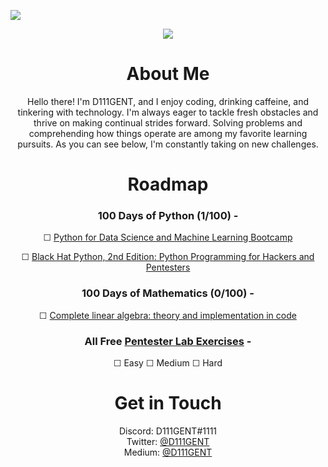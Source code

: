 ![](https://komarev.com/ghpvc/?username=D111GENT)

<div align="center"><img src="https://svgur.com/i/paR.svg"></div>

<h1 align="center">About Me</h1>
<div align="center">
<p text-align="center">
Hello there! I'm D111GENT, and I enjoy coding, drinking caffeine, and tinkering with technology. I'm always eager to tackle fresh obstacles and thrive on making continual strides forward. Solving problems and comprehending how things operate are among my favorite learning pursuits. As you can see below, I'm constantly taking on new challenges.

# Roadmap

### 100 Days of Python (1/100) -

☐ [Python for Data Science and Machine Learning Bootcamp](https://www.udemy.com/share/101WaU3@zbuWHqAXFGrU13nt_LTriuhYrhSrPUSR1AsmZEDHZ_5kHCk20zffy5X2pK2wJPDuuQ==/)

☐ [Black Hat Python, 2nd Edition: Python Programming for Hackers and Pentesters](https://www.amazon.com/dp/1718501129/ref=cm_sw_r_as_gl_apa_gl_i_VHG1D00VYAX92DWZYCXY?linkCode=ml1&tag=thehackerhut-20)

### 100 Days of Mathematics (0/100) -

☐ [Complete linear algebra: theory and implementation in code](https://www.udemy.com/course/linear-algebra-theory-and-implementation/learn/lecture/10500346#overview)

### All Free [Pentester Lab Exercises](https://pentesterlab.com/exercises) -
☐ Easy
☐ Medium
☐ Hard

# Get in Touch<br>
Discord: D111GENT#1111<br>
Twitter: [@D111GENT](https://twitter.com/d111gent)<br>
Medium: [@D111GENT](https://medium.com/@D111GENT)<br>
